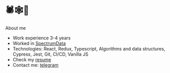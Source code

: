 
# 🕷🕸🐞


About me
* Work experience 3-4 years
* Worked in [SpectrumData](https://spectrumdata.ru/)
* Technologies: React, Redux, Typescript, Algorithms and data structures, Cypress, Jest, Git, CI/CD, Vanilla JS
* Check my [resume](https://docs.google.com/document/d/1rjhoSsVEhexMixKSrJGNN17Da65SiLpZj2k-iagryZs/edit)
* Contact me: [telegram](https://t.me/jamezdean)

<!--
The question: can I use this comments as keywords to improve the SEO of my profile?

Let's try:

- Middle Frontend Developer
- React developer
- React expert
- React Redux developer
- Frontend enthusiast
- Frontend developer

Contact me if you read this: https://t.me/jamezdean
-->
